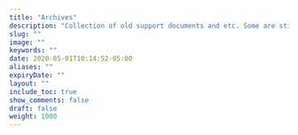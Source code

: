 ```yaml
---
title: "Archives"
description: "Collection of old support documents and etc. Some are still useful but use at your own risk as the information may be very outdated."
slug: ""
image: ""
keywords: ""
date: 2020-05-01T10:14:52-05:00
aliases: ""
expiryDate: ""
layout: ""
include_toc: true
show_comments: false
draft: false
weight: 1000
---
```

